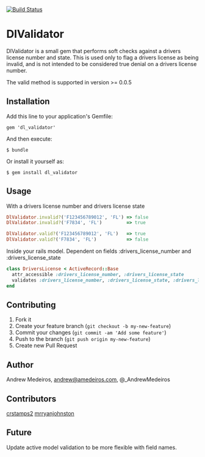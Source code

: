 [![Build Status](https://travis-ci.org/amedeiros/area_code_validator.svg)](https://travis-ci.org/amedeiros/dl_validator)

# DlValidator

DlValidator is a small gem that performs soft checks against a drivers license number and state. This is used only to flag a drivers license as being invalid, and is not intended to be considered true denial on a drivers license number.

The valid method is supported in version >= 0.0.5

## Installation

Add this line to your application's Gemfile:

    gem 'dl_validator'

And then execute:

    $ bundle

Or install it yourself as:

    $ gem install dl_validator

## Usage

With a drivers license number and drivers license state

```ruby
DlValidator.invalid?('F123456789012', 'FL') => false
DlValidator.invalid?('F7834', 'FL')         => true

DlValidator.valid?('F123456789012', 'FL')   => true
DlValidator.valid?('F7834', 'FL')           => false
```

Inside your rails model. Dependent on fields :drivers_license_number and :drivers_license_state
```ruby
class DriversLicense < ActiveRecord::Base
  attr_accessible :drivers_license_number, :drivers_license_state
  validates :drivers_license_number, :drivers_license_state, :drivers_license_invalid => true
end
```


## Contributing

1. Fork it
2. Create your feature branch (`git checkout -b my-new-feature`)
3. Commit your changes (`git commit -am 'Add some feature'`)
4. Push to the branch (`git push origin my-new-feature`)
5. Create new Pull Request

## Author

Andrew Medeiros, andrew@amedeiros.com, @_AndrewMedeiros

## Contributors
[crstamps2](https://github.com/crstamps2)
[mrryanjohnston](https://github.com/mrryanjohnston)

## Future

Update active model validation to be more flexible with field names.
